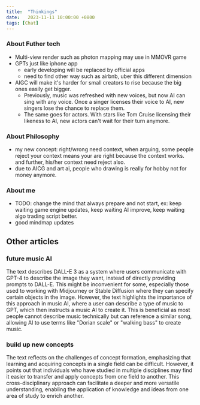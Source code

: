```yaml
---
title:  "Thinkings"
date:   2023-11-11 10:00:00 +0800
tags: [Chat]
---
```



### About Futher tech
* Multi-view render such as photon mapping may use in MMOVR game
* GPTs just like iphone app
  * early developing will be replaced by official apps
  * need to find other way such as airbnb, uber this different dimension
* AIGC will make it's harder for small creators to rise because the big ones easily get bigger. 
  * Previously, music was refreshed with new voices, but now AI can sing with any voice. Once a singer licenses their voice to AI, new singers lose the chance to replace them.
  * The same goes for actors. With stars like Tom Cruise licensing their likeness to AI, new actors can't wait for their turn anymore.

### About Philosophy
* my new concept: right/wrong need context, when arguing, some people reject your context means your are right because the context works. and further, his/her context need reject also.
* due to AICG and art ai, people who drawing is really for hobby not for money anymore.

### About me
* TODO: change the mind that always prepare and not start, ex: keep waiting game engine updates, keep waiting AI improve, keep waiting algo trading script better.
* good mindmap updates

## Other articles

### future music AI
The text describes DALL-E 3 as a system where users communicate with GPT-4 to describe the image they want, instead of directly providing prompts to DALL-E. This might be inconvenient for some, especially those used to working with Midjourney or Stable Diffusion where they can specify certain objects in the image. However, the text highlights the importance of this approach in music AI, where a user can describe a type of music to GPT, which then instructs a music AI to create it. This is beneficial as most people cannot describe music technically but can reference a similar song, allowing AI to use terms like "Dorian scale" or "walking bass" to create music.

### build up new concepts
The text reflects on the challenges of concept formation, emphasizing that learning and acquiring concepts in a single field can be difficult. However, it points out that individuals who have studied in multiple disciplines may find it easier to transfer and apply concepts from one field to another. This cross-disciplinary approach can facilitate a deeper and more versatile understanding, enabling the application of knowledge and ideas from one area of study to enrich another.